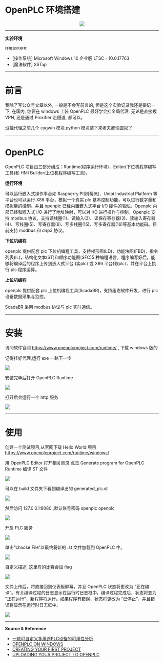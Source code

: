 # OpenPLC 环境搭建

<p align="center">
    <img src="../../../../assets/img/banner/OpenPLC.png">
</p>

---

**实验环境**

`环境仅供参考`

- [操作系统] Microsoft Windows 10 企业版 LTSC - 10.0.17763
- [魔法软件] SSTap

---

# 前言

我除了写公众号文章以外, 一般是不会写前言的, 但是这个实验记录我还是要记一下, 在国内, 你要在 windows 上装 OpenPLC 最好学会挂全局代理, 无论是直接拨 VPN, 还是通过 Proxifier 走隧道, 都可以。

没挂代理之前几个 cygwin 模块,python 模块装下来老夫都快圆寂了.

---

# OpenPLC

OpenPLC 项目由三部分组成：Runtime(程序运行环境)，Editor(下位机程序编写工具)和 HMI Builder(上位机程序编写工具)。

**运行环境**

可以运行嵌入式操作平台如 Raspberry PI(树莓派)、Unipi Industrial Platform 等平台也可以运行 X86 平台，模拟一个真实 plc 基本控制功能，可以进行数字量和模拟量的控制。并且 openplc 已经内置嵌入式平台 I/O 硬件的驱动。Openplc 内部已经和嵌入式 I/O 进行了地址映射，可以对 I/O 进行操作与控制。Openplc 支持 modbus 协议，支持读线圈(1)、读输入(2)、读保存寄存器(3)、读输入寄存器(4)、写线圈(5)、写寄存器(6)、写多线圈(15)、写多寄存器(16)等基本功能码。目前支持 modbus 和 dnp3 协议。

**下位机编程**

openplc 提供配套 plc 下位机编程工具，支持梯形图(LD)，功能块图(FBD)，指令列表(IL)，结构化文本(ST)和顺序功能图(SFC)5 种编程语言，程序编写好后，能够将编译后的程序上传到嵌入式平台 (实plc) 或 X86 平台(软plc)，并在平台上执行 plc 程序运算。

**上位机编程**

openplc 提供配套 plc 上位机编程工具(ScadaBR)，支持组态软件开发，进行 plc 设备数据采集与监控。

ScadaBR 采用 modbus 协议与 plc 实时通信。

---

# 安装

访问软件官网 https://www.openplcproject.com/runtime/ , 下载 windows 版的

记得挂好代理,运行 exe 一路下一步

![](../../../../assets/img/Security/ICS/实验/OpenPLC环境搭建/1.png)

安装完毕后打开 OpenPLC Runtime

![](../../../../assets/img/Security/ICS/实验/OpenPLC环境搭建/2.png)

打开后会运行一个 http 服务

![](../../../../assets/img/Security/ICS/实验/OpenPLC环境搭建/10.png)

---

# 使用

创建一个测试项目,从官网下载 Hello World 项目 https://www.openplcproject.com/runtime/windows/

用 OpenPLC Editor 打开相关目录,点击 Generate program for OpenPLC Runtime 编译 ST 文件

![](../../../../assets/img/Security/ICS/实验/OpenPLC环境搭建/3.png)

可以在 build 文件夹下看到编译出的 generated_plc.st

![](../../../../assets/img/Security/ICS/实验/OpenPLC环境搭建/4.png)

然后访问 127.0.0.1:8080 ,默认账号密码 openplc openplc

![](../../../../assets/img/Security/ICS/实验/OpenPLC环境搭建/9.png)

开启 PLC 服务

![](../../../../assets/img/Security/ICS/实验/OpenPLC环境搭建/5.png)

单击“choose File”以最终将新的 .st 文件加载到 OpenPLC 中。

![](../../../../assets/img/Security/ICS/实验/OpenPLC环境搭建/6.png)

自定义描述, 这里有的比赛会加 flag

![](../../../../assets/img/Security/ICS/实验/OpenPLC环境搭建/7.png)

文件上传后，将直接回到仪表板屏幕，并且 OpenPLC 状态将更改为 “正在编译”。有关编译过程的日志显示在运行时日志框中。编译过程完成后，状态将变为 “正在运行”，新程序将运行。如果程序有错误，状态将更改为 “已停止”，并且错误将显示在运行时日志框中。

![](../../../../assets/img/Security/ICS/实验/OpenPLC环境搭建/8.png)

---

**Source & Reference**
- [一款可自定义多用途PLC设备的可用性分析](https://www.freebuf.com/articles/ics-articles/213018.html)
- [OPENPLC ON WINDOWS](https://www.openplcproject.com/runtime/windows/)
- [CREATING YOUR FIRST PROJECT](https://www.openplcproject.com/reference/basics/first-project.html)
- [UPLOADING YOUR PROJECT TO OPENPLC](https://www.openplcproject.com/reference/basics/upload)
